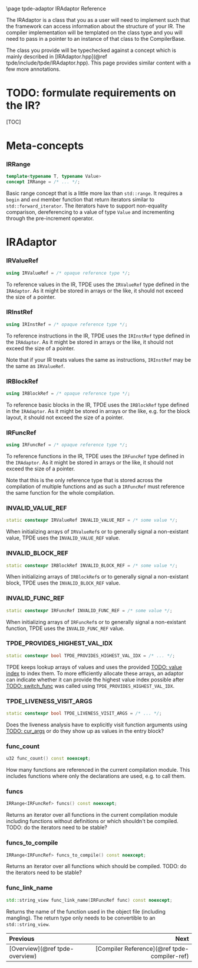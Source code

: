\page tpde-adaptor IRAdaptor Reference

The IRAdaptor is a class that you as a user will need to implement such that the framework can access
information about the structure of your IR. The compiler implementation will be templated on the class type
and you will need to pass in a pointer to an instance of that class to the CompilerBase.

The class you provide will be typechecked against a concept which is mainly described in [IRAdaptor.hpp](@ref tpde/include/tpde/IRAdaptor.hpp).
This page provides similar content with a few more annotations.

# TODO: formulate requirements on the IR?

[TOC]

# Meta-concepts

### IRRange
```cpp
template<typename T, typename Value>
concept IRRange = /* ... */;
```
Basic range concept that is a little more lax than `std::range`. It requires a `begin` and `end` member function that return iterators
similar to `std::forward_iterator`. The iterators have to support non-equality comparison, dereferencing to a value of type `Value`
and incrementing through the pre-increment operator.

# IRAdaptor

### IRValueRef
```cpp
using IRValueRef = /* opaque reference type */;
```
To reference values in the IR, TPDE uses the `IRValueRef` type defined in the `IRAdaptor`.
As it might be stored in arrays or the like, it should not exceed the size of a pointer.

### IRInstRef
```cpp
using IRInstRef = /* opaque reference type */;
```
To reference instructions in the IR, TPDE uses the `IRInstRef` type defined in the `IRAdaptor`.
As it might be stored in arrays or the like, it should not exceed the size of a pointer.

Note that if your IR treats values the same as instructions, `IRInstRef` may be the same as `IRValueRef`.

### IRBlockRef
```cpp
using IRBlockRef = /* opaque reference type */;
```
To reference basic blocks in the IR, TPDE uses the `IRBlockRef` type defined in the `IRAdaptor`.
As it might be stored in arrays or the like, e.g. for the block layout, it should not exceed the size of a pointer.

### IRFuncRef
```cpp
using IRFuncRef = /* opaque reference type */;
```
To reference functions in the IR, TPDE uses the `IRFuncRef` type defined in the `IRAdaptor`.
As it might be stored in arrays or the like, it should not exceed the size of a pointer.

Note that this is the only reference type that is stored across the compilation of multiple functions and as such a `IRFuncRef` must reference the same
function for the whole compilation.

### INVALID_VALUE_REF
```cpp
static constexpr IRValueRef INVALID_VALUE_REF = /* some value */;
```
When initializing arrays of `IRValueRef`s or to generally signal a non-existant value, TPDE uses the `INVALID_VALUE_REF` value.

### INVALID_BLOCK_REF
```cpp
static constexpr IRBlockRef INVALID_BLOCK_REF = /* some value */;
```
When initializing arrays of `IRBlockRef`s or to generally signal a non-existant block, TPDE uses the `INVALID_BLOCK_REF` value.

### INVALID_FUNC_REF
```cpp
static constexpr IRFuncRef INVALID_FUNC_REF = /* some value */;
```
When initializing arrays of `IRFuncRef`s or to generally signal a non-existant function, TPDE uses the `INVALID_FUNC_REF` value.

### TPDE_PROVIDES_HIGHEST_VAL_IDX
```cpp
static constexpr bool TPDE_PROVIDES_HIGHEST_VAL_IDX = /* ... */;
```

TPDE keeps lookup arrays of values and uses the provided [TODO: value index]() to index them. To more efficiently allocate these arrays,
an adaptor can indicate whether it can provide the highest value index possible after [TODO: switch_func]() was called using `TPDE_PROVIDES_HIGHEST_VAL_IDX`.

### TPDE_LIVENESS_VISIT_ARGS
```cpp
static constexpr bool TPDE_LIVENESS_VISIT_ARGS = /* ... */;
```
Does the liveness analysis have to explicitly visit function arguments using [TODO: cur_args]() or do they show up as values in the entry block?

### func_count
```cpp
u32 func_count() const noexcept;
```
How many functions are referenced in the current compilation module. This includes functions where only the declarations are used, e.g. to
call them.

### funcs
```cpp
IRRange<IRFuncRef> funcs() const noexcept;
```
Returns an iterator over all functions in the current compilation module including functions without definitions or which shouldn't be compiled.
TODO: do the iterators need to be stable?

### funcs_to_compile
```cpp
IRRange<IRFuncRef> funcs_to_compile() const noexcept;
```
Returns an iterator over all functions which should be compiled.
TODO: do the iterators need to be stable?

### func_link_name
```cpp
std::string_view func_link_name(IRFuncRef func) const noexcept;
```
Returns the name of the function used in the object file (including mangling). The return type only needs to be convertible to an `std::string_view`.

<div class="section_buttons">
 
| Previous          |                              Next |
|:------------------|----------------------------------:|
| [Overview](@ref tpde-overview) | [Compiler Reference](@ref tpde-compiler-ref) |
 
</div>

